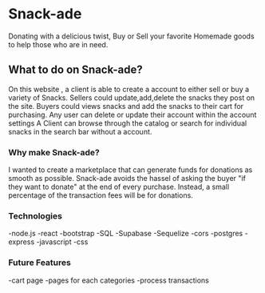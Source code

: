# Snack-ade

Donating with a delicious twist,
Buy or Sell your favorite Homemade goods to help those who are in need.


## What to do on Snack-ade?

On this website , a client is able to create a account to either sell or buy a variety of Snacks.
Sellers could update,add,delete the snacks they post on the site.
Buyers could views snacks and add the snacks to their cart for purchasing.
Any user can delete or update their account within the account settings
A Client can browse through the catalog or search for individual snacks in the search bar without a account.

### Why make Snack-ade?

I wanted to create a marketplace that can generate funds for donations as smooth as possible. 
Snack-ade avoids the hassel of asking the buyer "if they want to donate" at the end of every purchase.
Instead, a small percentage of the transaction fees will be for donations.


### Technologies 

-node.js
-react
-bootstrap
-SQL
-Supabase
-Sequelize
-cors
-postgres
-express
-javascript
-css



### Future Features
-cart page
-pages for each categories
-process transactions 
